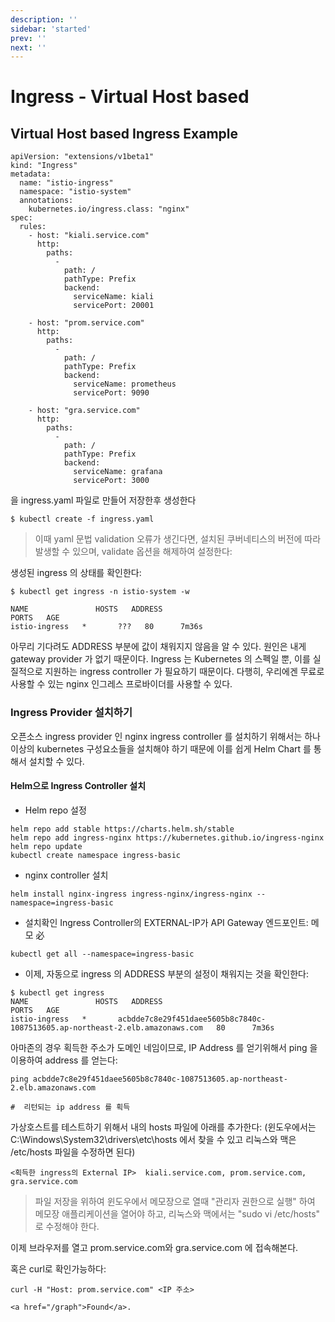 ```yaml
---
description: ''
sidebar: 'started'
prev: ''
next: ''
---
```


# Ingress - Virtual Host based

## Virtual Host based Ingress Example

```
apiVersion: "extensions/v1beta1"
kind: "Ingress"
metadata: 
  name: "istio-ingress"
  namespace: "istio-system"
  annotations: 
    kubernetes.io/ingress.class: "nginx"
spec: 
  rules: 
    - host: "kiali.service.com"
      http: 
        paths: 
          - 
            path: /
            pathType: Prefix
            backend: 
              serviceName: kiali
              servicePort: 20001

    - host: "prom.service.com"
      http: 
        paths: 
          - 
            path: /
            pathType: Prefix
            backend: 
              serviceName: prometheus
              servicePort: 9090

    - host: "gra.service.com"
      http: 
        paths: 
          - 
            path: /
            pathType: Prefix
            backend: 
              serviceName: grafana
              servicePort: 3000

```

을 ingress.yaml 파일로 만들어 저장한후 생성한다

```
$ kubectl create -f ingress.yaml

```
> 이때 yaml 문법 validation 오류가 생긴다면, 설치된 쿠버네티스의 버전에 따라 발생할 수 있으며, validate 옵션을 해제하여 설정한다:


생성된 ingress 의 상태를 확인한다:

```
$ kubectl get ingress -n istio-system -w

NAME               HOSTS   ADDRESS                                                                        PORTS   AGE
istio-ingress   *       ???   80      7m36s
```
아무리 기다려도 ADDRESS 부분에 값이 채워지지 않음을 알 수 있다. 원인은 내게 gateway provider 가 없기 때문이다. Ingress 는 Kubernetes 의 스펙일 뿐, 이를 실질적으로 지원하는 ingress controller 가 필요하기 때문이다.  다행히, 우리에겐 무료로 사용할 수 있는 nginx 인그레스 프로바이더를 사용할 수 있다.

### Ingress Provider 설치하기

오픈소스 ingress provider 인 nginx ingress controller 를 설치하기 위해서는 하나 이상의 kubernetes 구성요소들을 설치해야 하기 때문에 이를 쉽게 Helm Chart 를 통해서 설치할 수 있다. 



#### Helm으로 Ingress Controller 설치
- Helm repo 설정
```
helm repo add stable https://charts.helm.sh/stable
helm repo add ingress-nginx https://kubernetes.github.io/ingress-nginx
helm repo update
kubectl create namespace ingress-basic
```

- nginx controller 설치
```
helm install nginx-ingress ingress-nginx/ingress-nginx --namespace=ingress-basic
```

- 설치확인
  Ingress Controller의 EXTERNAL-IP가 
	API Gateway 엔드포인트: 메모 必
```
kubectl get all --namespace=ingress-basic
```

- 이제, 자동으로 ingress 의 ADDRESS 부분의 설정이 채워지는 것을 확인한다:

```
$ kubectl get ingress
NAME               HOSTS   ADDRESS                                                                        PORTS   AGE
istio-ingress   *       acbdde7c8e29f451daee5605b8c7840c-1087513605.ap-northeast-2.elb.amazonaws.com   80      7m36s
```

아마존의 경우 획득한 주소가 도메인 네임이므로, IP Address 를 얻기위해서 ping 을 이용하여 address 를 얻는다:

```
ping acbdde7c8e29f451daee5605b8c7840c-1087513605.ap-northeast-2.elb.amazonaws.com

#  리턴되는 ip address 를 획득
```

가상호스트를 테스트하기 위해서 내의 hosts 파일에 아래를 추가한다:
(윈도우에서는 C:\Windows\System32\drivers\etc\hosts 에서 찾을 수 있고 리눅스와 맥은 /etc/hosts 파일을 수정하면 된다)

```
<획득한 ingress의 External IP>  kiali.service.com, prom.service.com, gra.service.com
```

> 파일 저장을 위하여 윈도우에서 메모장으로 열때 "관리자 권한으로 실행" 하여 메모장 애플리케이션을 열어야 하고, 리눅스와 맥에서는 "sudo vi /etc/hosts" 로 수정해야 한다.

이제 브라우저를 열고 prom.service.com와 gra.service.com 에 접속해본다.

혹은 curl로 확인가능하다:

```
curl -H "Host: prom.service.com" <IP 주소>

<a href="/graph">Found</a>.
```
